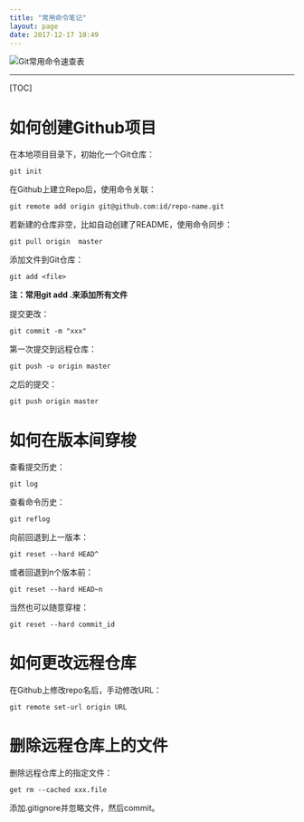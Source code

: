 ```yaml
---
title: "常用命令笔记"
layout: page
date: 2017-12-17 10:49
---
```


![Git常用命令速查表](http://7xrr7e.com1.z0.glb.clouddn.com/git_big_jb51.jpg)

---

[TOC]

# 如何创建Github项目

在本地项目目录下，初始化一个Git仓库：

```
git init
```

在Github上建立Repo后，使用命令关联：

```
git remote add origin git@github.com:id/repo-name.git
```

若新建的仓库非空，比如自动创建了README，使用命令同步：

```
git pull origin  master
```

添加文件到Git仓库：

```
git add <file>
```

**注：常用git add .来添加所有文件**

提交更改：

```
git commit -m "xxx"
```

第一次提交到远程仓库：

```
git push -u origin master
```

之后的提交：

```
git push origin master
```

# 如何在版本间穿梭

查看提交历史：

```
git log
```

查看命令历史：

```
git reflog
```

向前回退到上一版本：

```
git reset --hard HEAD^
```

或者回退到n个版本前：

```
git reset --hard HEAD~n
```

当然也可以随意穿梭：

```
git reset --hard commit_id
```

# 如何更改远程仓库

在Github上修改repo名后，手动修改URL：

```
git remote set-url origin URL 
```

# 删除远程仓库上的文件

删除远程仓库上的指定文件：

```
get rm --cached xxx.file
```

添加.gitignore并忽略文件，然后commit。